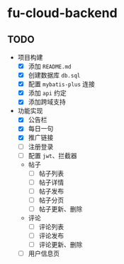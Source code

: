 # fu-cloud-backend

## TODO
- 项目构建
  - [x] 添加 `README.md`
  - [x] 创建数据库 `db.sql`
  - [x] 配置 `mybatis-plus` 连接
  - [x] 添加 `api` 约定
  - [x] 添加跨域支持
- 功能实现
  - [x] 公告栏
  - [x] 每日一句
  - [x] 推广链接
  - [ ] 注册登录
  - [ ] 配置 `jwt`、拦截器
  - 帖子
    - [ ] 帖子列表
    - [ ] 帖子详情
    - [ ] 帖子发布
    - [ ] 帖子分页
    - [ ] 帖子更新、删除
  - 评论
    - [ ] 评论列表
    - [ ] 评论发布
    - [ ] 评论更新、删除
  - [ ] 用户信息页